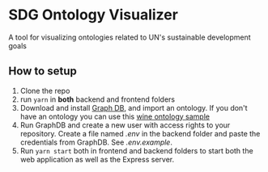 # SDG Ontology Visualizer

A tool for visualizing ontologies related to UN's sustainable development goals

## How to setup

1. Clone the repo
2. run `yarn` in **both** backend and frontend folders
3. Download and install [Graph DB](https://www.ontotext.com/products/graphdb/graphdb-free/), and import an ontology. If you don't have an ontology you can use this [wine ontology sample](https://www.w3.org/TR/owl-guide/wine.rdf)
4. Run GraphDB and create a new user with access rights to your repository. Create a file named _.env_ in the backend folder and paste the credentials from GraphDB. See _.env.example_.
5. Run `yarn start` both in frontend and backend folders to start both the web application as well as the Express server.
